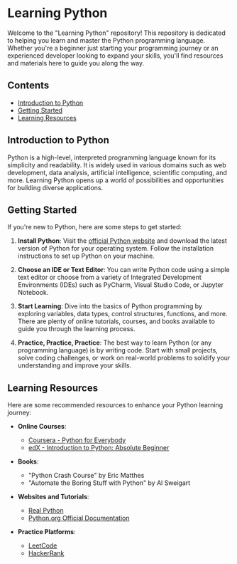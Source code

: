 # Learning Python

Welcome to the "Learning Python" repository! This repository is dedicated to helping you learn and master the Python programming language. Whether you're a beginner just starting your programming journey or an experienced developer looking to expand your skills, you'll find resources and materials here to guide you along the way.

## Contents

- [Introduction to Python](#introduction-to-python)
- [Getting Started](#getting-started)
- [Learning Resources](#learning-resources)

## Introduction to Python

Python is a high-level, interpreted programming language known for its simplicity and readability. It is widely used in various domains such as web development, data analysis, artificial intelligence, scientific computing, and more. Learning Python opens up a world of possibilities and opportunities for building diverse applications.

## Getting Started

If you're new to Python, here are some steps to get started:

1. **Install Python**: Visit the [official Python website](https://www.python.org/) and download the latest version of Python for your operating system. Follow the installation instructions to set up Python on your machine.

2. **Choose an IDE or Text Editor**: You can write Python code using a simple text editor or choose from a variety of Integrated Development Environments (IDEs) such as PyCharm, Visual Studio Code, or Jupyter Notebook.

3. **Start Learning**: Dive into the basics of Python programming by exploring variables, data types, control structures, functions, and more. There are plenty of online tutorials, courses, and books available to guide you through the learning process.

4. **Practice, Practice, Practice**: The best way to learn Python (or any programming language) is by writing code. Start with small projects, solve coding challenges, or work on real-world problems to solidify your understanding and improve your skills.

## Learning Resources

Here are some recommended resources to enhance your Python learning journey:

- **Online Courses**:
  - [Coursera - Python for Everybody](https://www.coursera.org/specializations/python)
  - [edX - Introduction to Python: Absolute Beginner](https://www.edx.org/learn/python)

- **Books**:
  - "Python Crash Course" by Eric Matthes
  - "Automate the Boring Stuff with Python" by Al Sweigart

- **Websites and Tutorials**:
  - [Real Python](https://realpython.com/)
  - [Python.org Official Documentation](https://docs.python.org/3/)

- **Practice Platforms**:
  - [LeetCode](https://leetcode.com/)
  - [HackerRank](https://www.hackerrank.com/domains/python)

